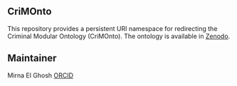 ## CriMOnto

This repository provides a persistent URI namespace for redirecting the Criminal Modular Ontology (CriMOnto).
The ontology is available in [Zenodo](https://doi.org/10.5281/zenodo.14945405).

## Maintainer

Mirna El Ghosh [ORCID](https://orcid.org/0000-0001-6341-3847)
